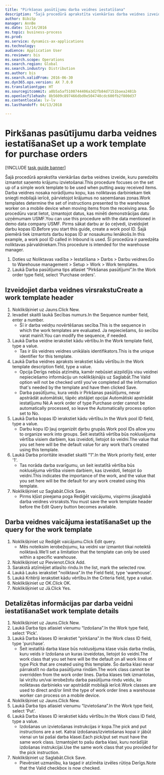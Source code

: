 ```yaml
--- 
title: "Pirkšanas pasūtījumu darba veidnes iestatīšana"
description: "Šajā procedūrā aprakstīta vienkāršas darba veidnes izveide, kuru paredzēts izmantot saņemto krājumu izvietošanai."
author: BibiSp
manager: AnnBe
ms.date: 11/14/2016
ms.topic: business-process
ms.prod: 
ms.service: dynamics-ax-applications
ms.technology: 
audience: Application User
ms.reviewer: bis
ms.search.scope: Operations
ms.search.region: Global
ms.search.industry: Distribution
ms.author: bis
ms.search.validFrom: 2016-06-30
ms.dyn365.ops.version: AX 7.0.0
ms.translationtype: HT
ms.sourcegitcommit: a8b5a5af5108744406a3d2fb84d7151baea2481b
ms.openlocfilehash: 8b5609c897466dbd0e504740cdc600fb2f800d37
ms.contentlocale: lv-lv
ms.lasthandoff: 04/13/2018

---
```

# <a name="set-up-a-work-template-for-purchase-orders"></a><span data-ttu-id="59610-103">Pirkšanas pasūtījumu darba veidnes iestatīšana</span><span class="sxs-lookup"><span data-stu-id="59610-103">Set up a work template for purchase orders</span></span>

[!INCLUDE [task guide banner](../../includes/task-guide-banner.md)]

<span data-ttu-id="59610-104">Šajā procedūrā aprakstīta vienkāršas darba veidnes izveide, kuru paredzēts izmantot saņemto krājumu izvietošanai.</span><span class="sxs-lookup"><span data-stu-id="59610-104">This procedure focuses on the set up of a simple work template to be used when putting away received items.</span></span> <span data-ttu-id="59610-105">Darba veidnes nosaka norādījumu kopu, kas noliktavas darbiniekam tiek sniegti mobilajā ierīcē, pārvietojot krājumus no saņemšanas zonas.</span><span class="sxs-lookup"><span data-stu-id="59610-105">Work templates determine the set of instructions presented to the warehouse worker on a mobile device when moving items from the receiving area.</span></span> <span data-ttu-id="59610-106">Šo procedūru varat lietot, izmantojot datus, kas minēti demonstrācijas datu uzņēmumam USMF.</span><span class="sxs-lookup"><span data-stu-id="59610-106">You can use this procedure with the data mentioned in demo data company USMF.</span></span> <span data-ttu-id="59610-107">Pirms sākat darbu ar šo ceļvedi, izveidojiet darbu kopas ID.</span><span class="sxs-lookup"><span data-stu-id="59610-107">Before you start this guide, create a work pool ID.</span></span> <span data-ttu-id="59610-108">Šajā piemērā tiek izmantots darbu kopas ID ar nosaukumu Ienākošs.</span><span class="sxs-lookup"><span data-stu-id="59610-108">In this example, a work pool ID called in Inbound is used.</span></span> <span data-ttu-id="59610-109">Šī procedūra ir paredzēta noliktavas pārvaldniekam.</span><span class="sxs-lookup"><span data-stu-id="59610-109">This procedure is intended for the warehouse manager.</span></span>

1. <span data-ttu-id="59610-110">Doties uz Noliktavas vadība > Iestatīšana > Darbs > Darbu veidnes.</span><span class="sxs-lookup"><span data-stu-id="59610-110">Go to Warehouse management > Setup > Work > Work templates.</span></span>
2. <span data-ttu-id="59610-111">Laukā Darba pasūtījuma tips atlasiet “Pirkšanas pasūtījumi”.</span><span class="sxs-lookup"><span data-stu-id="59610-111">In the Work order type field, select 'Purchase orders'.</span></span>

## <a name="create-a-work-template-header"></a><span data-ttu-id="59610-112">Izveidojiet darba veidnes virsrakstu</span><span class="sxs-lookup"><span data-stu-id="59610-112">Create a work template header</span></span>
1. <span data-ttu-id="59610-113">Noklikšķiniet uz Jauns.</span><span class="sxs-lookup"><span data-stu-id="59610-113">Click New.</span></span>
2. <span data-ttu-id="59610-114">Ievadiet skaitli laukā Secības numurs.</span><span class="sxs-lookup"><span data-stu-id="59610-114">In the Sequence number field, enter a number.</span></span>
    * <span data-ttu-id="59610-115">Šī ir darba veidņu novērtēšanas secība.</span><span class="sxs-lookup"><span data-stu-id="59610-115">This is the sequence in which the work templates are evaluated.</span></span> <span data-ttu-id="59610-116">Ja nepieciešams, šo secību varat mainīt.</span><span class="sxs-lookup"><span data-stu-id="59610-116">You can modify the sequence, if needed.</span></span>  
3. <span data-ttu-id="59610-117">Laukā Darba veidne ierakstiet kādu vērtību.</span><span class="sxs-lookup"><span data-stu-id="59610-117">In the Work template field, type a value.</span></span>
    * <span data-ttu-id="59610-118">Tas ir šīs veidnes veidnes unikālais identifikators.</span><span class="sxs-lookup"><span data-stu-id="59610-118">This is the unique identifier for this template.</span></span>  
4. <span data-ttu-id="59610-119">Laukā Darba veidnes apraksts ierakstiet kādu vērtību.</span><span class="sxs-lookup"><span data-stu-id="59610-119">In the Work template description field, type a value.</span></span>
    * <span data-ttu-id="59610-120">Opcija Derīgs nebūs atzīmēta, kamēr nebūsiet aizpildījis visu veidnei nepieciešamo informāciju un noklikšķinājis uz Saglabāt.</span><span class="sxs-lookup"><span data-stu-id="59610-120">The Valid option will not be checked until you’ve completed all the information that's needed by the template and have then clicked Save.</span></span>  
    * <span data-ttu-id="59610-121">Darba pasūtījumu, kura veids ir Pirkšanas pasūtījums, nevar apstrādāt automātiski, tāpēc atstājiet opcijai Automātiski apstrādāt iestatījumu Nē.</span><span class="sxs-lookup"><span data-stu-id="59610-121">A work order of type Purchase order cannot be automatically processed, so leave the  Automatically process option set to No.</span></span>  
5. <span data-ttu-id="59610-122">Laukā Darba kopas ID ierakstiet kādu vērtību.</span><span class="sxs-lookup"><span data-stu-id="59610-122">In the Work pool ID field, type a value.</span></span>
    * <span data-ttu-id="59610-123">Darbu kopu ID ļauj organizēt darbu grupās.</span><span class="sxs-lookup"><span data-stu-id="59610-123">Work pool IDs allow you to organize work into groups.</span></span> <span data-ttu-id="59610-124">Šeit iestatītā vērtība būs noklusējuma vērtība visiem darbiem, kas izveidoti, lietojot šo veidni.</span><span class="sxs-lookup"><span data-stu-id="59610-124">The value that you set here will be the default value for any work that’s created using this template.</span></span>  
6. <span data-ttu-id="59610-125">Laukā Darba prioritāte ievadiet skaitli "1".</span><span class="sxs-lookup"><span data-stu-id="59610-125">In the Work priority field, enter '1'.</span></span>
    * <span data-ttu-id="59610-126">Tas norāda darba svarīgumu, un šeit iestatītā vērtība būs noklusējuma vērtība visiem darbiem, kas izveidoti, lietojot šo veidni.</span><span class="sxs-lookup"><span data-stu-id="59610-126">This indicates the importance of the work, and the value that you set here will be the default for any work created using this template.</span></span>  
7. <span data-ttu-id="59610-127">Noklikšķiniet uz Saglabāt.</span><span class="sxs-lookup"><span data-stu-id="59610-127">Click Save.</span></span>
    * <span data-ttu-id="59610-128">Pirms kļūst pieejama poga Rediģēt vaicājumu, vispirms jāsaglabā darba veidnes virsraksts.</span><span class="sxs-lookup"><span data-stu-id="59610-128">You must save the work template header before the Edit Query button becomes available.</span></span>  

## <a name="set-up-the-query-for-the-work-template"></a><span data-ttu-id="59610-129">Darba veidnes vaicājuma iestatīšana</span><span class="sxs-lookup"><span data-stu-id="59610-129">Set up the query for the work template</span></span>
1. <span data-ttu-id="59610-130">Noklikšķiniet uz Rediģēt vaicājumu.</span><span class="sxs-lookup"><span data-stu-id="59610-130">Click Edit query.</span></span>
    * <span data-ttu-id="59610-131">Mēs noteiksim ierobežojumu, ka veidni var izmantot tikai noteiktā noliktavā.</span><span class="sxs-lookup"><span data-stu-id="59610-131">We’ll set a limitation that the template can only be used within a specific warehouse.</span></span>  
2. <span data-ttu-id="59610-132">Noklikšķiniet uz Pievienot.</span><span class="sxs-lookup"><span data-stu-id="59610-132">Click Add.</span></span>
3. <span data-ttu-id="59610-133">Sarakstā atzīmējiet atlasīto rindu.</span><span class="sxs-lookup"><span data-stu-id="59610-133">In the list, mark the selected row.</span></span>
4. <span data-ttu-id="59610-134">Laukā Lauks ierakstiet "noliktava".</span><span class="sxs-lookup"><span data-stu-id="59610-134">In the Field field, type 'warehouse'.</span></span>
5. <span data-ttu-id="59610-135">Laukā Kritēriji ierakstiet kādu vērtību.</span><span class="sxs-lookup"><span data-stu-id="59610-135">In the Criteria field, type a value.</span></span>
6. <span data-ttu-id="59610-136">Noklikšķiniet uz OK.</span><span class="sxs-lookup"><span data-stu-id="59610-136">Click OK.</span></span>
7. <span data-ttu-id="59610-137">Noklikšķiniet uz Jā.</span><span class="sxs-lookup"><span data-stu-id="59610-137">Click Yes.</span></span>

## <a name="set-work-template-details"></a><span data-ttu-id="59610-138">Detalizētas informācijas par darba veidni iestatīšana</span><span class="sxs-lookup"><span data-stu-id="59610-138">Set work template details</span></span>
1. <span data-ttu-id="59610-139">Noklikšķiniet uz Jauns.</span><span class="sxs-lookup"><span data-stu-id="59610-139">Click New.</span></span>
2. <span data-ttu-id="59610-140">Laukā Darba tips atlasiet vienumu “Izdošana”.</span><span class="sxs-lookup"><span data-stu-id="59610-140">In the Work type field, select 'Pick'.</span></span>
3. <span data-ttu-id="59610-141">Laukā Darba klases ID ierakstiet "pirkšana".</span><span class="sxs-lookup"><span data-stu-id="59610-141">In the Work class ID field, type 'purchase'.</span></span>
    * <span data-ttu-id="59610-142">Šeit iestatītā darba klase būs noklusējuma klase visās darba rindās, kuru veids ir Izdošana un kuras izveidotas, lietojot šo veidni.</span><span class="sxs-lookup"><span data-stu-id="59610-142">The work class that you set here will be the default on all work lines of type Pick that are created using this template.</span></span> <span data-ttu-id="59610-143">Šo darba klasi nevar pārrakstīt no darba pasūtījuma rindām.</span><span class="sxs-lookup"><span data-stu-id="59610-143">The work class cannot be overridden from the work order lines.</span></span> <span data-ttu-id="59610-144">Darba klases tiek izmantotas, lai virzītu un/vai ierobežotu darba pasūtījuma rindu veidu, ko noliktavas darbinieks var apstrādāt mobilajā ierīcē.</span><span class="sxs-lookup"><span data-stu-id="59610-144">Work classes are used to direct and/or limit the type of work order lines a warehouse worker can process on a mobile device.</span></span>  
4. <span data-ttu-id="59610-145">Noklikšķiniet uz Jauns.</span><span class="sxs-lookup"><span data-stu-id="59610-145">Click New.</span></span>
5. <span data-ttu-id="59610-146">Laukā Darba tips atlasiet vienumu “Izvietošana”.</span><span class="sxs-lookup"><span data-stu-id="59610-146">In the Work type field, select 'Put'.</span></span>
6. <span data-ttu-id="59610-147">Laukā Darba klases ID ierakstiet kādu vērtību.</span><span class="sxs-lookup"><span data-stu-id="59610-147">In the Work class ID field, type a value.</span></span>
    * <span data-ttu-id="59610-148">Izdošanas un izvietošanas instrukcijas ir kopa.</span><span class="sxs-lookup"><span data-stu-id="59610-148">The pick and put instructions are a set.</span></span> <span data-ttu-id="59610-149">Katrai izdošanas/izvietošanas kopai ir jābūt vienai un tai pašai darba klasei.</span><span class="sxs-lookup"><span data-stu-id="59610-149">Each pick/put set must have the same work class.</span></span> <span data-ttu-id="59610-150">Izmantojiet to pašu darba klasi, kuru norādījāt izdošanas instrukcijai.</span><span class="sxs-lookup"><span data-stu-id="59610-150">Use the same work class that you provided for the pick instruction.</span></span>  
7. <span data-ttu-id="59610-151">Noklikšķiniet uz Saglabāt.</span><span class="sxs-lookup"><span data-stu-id="59610-151">Click Save.</span></span>
    * <span data-ttu-id="59610-152">Pievērsiet uzmanību, ka tagad ir atzīmēta izvēles rūtiņa Derīgs.</span><span class="sxs-lookup"><span data-stu-id="59610-152">Note that the Valid checkbox is now checked.</span></span>  


